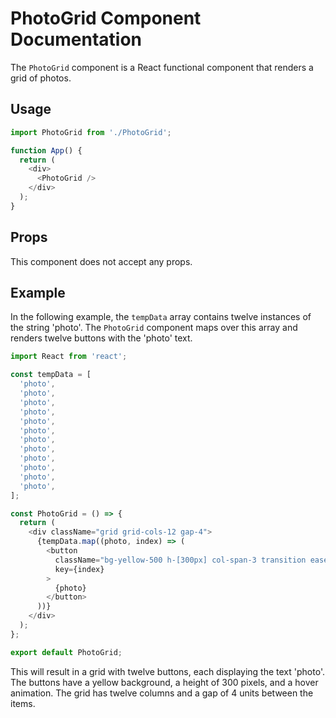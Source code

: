 # PhotoGrid Component Documentation

The `PhotoGrid` component is a React functional component that renders a grid of photos.

## Usage

```javascript
import PhotoGrid from './PhotoGrid';

function App() {
  return (
    <div>
      <PhotoGrid />
    </div>
  );
}
```

## Props

This component does not accept any props.

## Example

In the following example, the `tempData` array contains twelve instances of the string 'photo'. The `PhotoGrid` component maps over this array and renders twelve buttons with the 'photo' text.

```javascript
import React from 'react';

const tempData = [
  'photo',
  'photo',
  'photo',
  'photo',
  'photo',
  'photo',
  'photo',
  'photo',
  'photo',
  'photo',
  'photo',
  'photo',
];

const PhotoGrid = () => {
  return (
    <div className="grid grid-cols-12 gap-4">
      {tempData.map((photo, index) => (
        <button
          className="bg-yellow-500 h-[300px] col-span-3 transition ease-in-out hover:-translate-y-2"
          key={index}
        >
          {photo}
        </button>
      ))}
    </div>
  );
};

export default PhotoGrid;
```

This will result in a grid with twelve buttons, each displaying the text 'photo'. The buttons have a yellow background, a height of 300 pixels, and a hover animation. The grid has twelve columns and a gap of 4 units between the items.